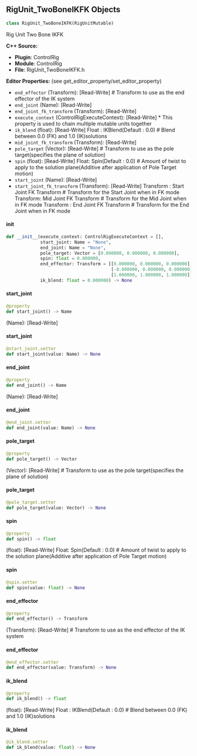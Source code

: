 ## RigUnit_TwoBoneIKFK Objects

```python
class RigUnit_TwoBoneIKFK(RigUnitMutable)
```

Rig Unit Two Bone IKFK

**C++ Source:**

- **Plugin**: ControlRig
- **Module**: ControlRig
- **File**: RigUnit_TwoBoneIKFK.h

**Editor Properties:** (see get_editor_property/set_editor_property)

- ``end_effector`` (Transform):  [Read-Write] # Transform to use as the end effector of the IK system
- ``end_joint`` (Name):  [Read-Write]
- ``end_joint_fk_transform`` (Transform):  [Read-Write]
- ``execute_context`` (ControlRigExecuteContext):  [Read-Write] * This property is used to chain multiple mutable units together
- ``ik_blend`` (float):  [Read-Write] Float : IKBlend(Default : 0.0)             # Blend between 0.0 (FK) and 1.0 (IK)solutions
- ``mid_joint_fk_transform`` (Transform):  [Read-Write]
- ``pole_target`` (Vector):  [Read-Write] # Transform to use as the pole target(specifies the plane of solution)
- ``spin`` (float):  [Read-Write] Float: Spin(Default : 0.0) # Amount of twist to apply to the solution plane(Additive after application of Pole Target motion)
- ``start_joint`` (Name):  [Read-Write]
- ``start_joint_fk_transform`` (Transform):  [Read-Write] Transform : Start Joint FK Transform         # Transform for the Start Joint when in FK mode
  Transform: Mid Joint FK Transform           # Transform for the Mid Joint when in FK mode
  Transform : End Joint FK Transform          # Transform for the End Joint when in FK mode

<a id="unreal.RigUnit_TwoBoneIKFK.__init__"></a>

#### __init__

```python
def __init__(execute_context: ControlRigExecuteContext = [],
             start_joint: Name = "None",
             end_joint: Name = "None",
             pole_target: Vector = [0.000000, 0.000000, 0.000000],
             spin: float = 0.000000,
             end_effector: Transform = [[0.000000, 0.000000, 0.000000],
                                        [-0.000000, 0.000000, 0.000000],
                                        [1.000000, 1.000000, 1.000000]],
             ik_blend: float = 0.000000) -> None
```

<a id="unreal.RigUnit_TwoBoneIKFK.start_joint"></a>

#### start_joint

```python
@property
def start_joint() -> Name
```

(Name):  [Read-Write]

<a id="unreal.RigUnit_TwoBoneIKFK.start_joint"></a>

#### start_joint

```python
@start_joint.setter
def start_joint(value: Name) -> None
```

<a id="unreal.RigUnit_TwoBoneIKFK.end_joint"></a>

#### end_joint

```python
@property
def end_joint() -> Name
```

(Name):  [Read-Write]

<a id="unreal.RigUnit_TwoBoneIKFK.end_joint"></a>

#### end_joint

```python
@end_joint.setter
def end_joint(value: Name) -> None
```

<a id="unreal.RigUnit_TwoBoneIKFK.pole_target"></a>

#### pole_target

```python
@property
def pole_target() -> Vector
```

(Vector):  [Read-Write] # Transform to use as the pole target(specifies the plane of solution)

<a id="unreal.RigUnit_TwoBoneIKFK.pole_target"></a>

#### pole_target

```python
@pole_target.setter
def pole_target(value: Vector) -> None
```

<a id="unreal.RigUnit_TwoBoneIKFK.spin"></a>

#### spin

```python
@property
def spin() -> float
```

(float):  [Read-Write] Float: Spin(Default : 0.0) # Amount of twist to apply to the solution plane(Additive after application of Pole Target motion)

<a id="unreal.RigUnit_TwoBoneIKFK.spin"></a>

#### spin

```python
@spin.setter
def spin(value: float) -> None
```

<a id="unreal.RigUnit_TwoBoneIKFK.end_effector"></a>

#### end_effector

```python
@property
def end_effector() -> Transform
```

(Transform):  [Read-Write] # Transform to use as the end effector of the IK system

<a id="unreal.RigUnit_TwoBoneIKFK.end_effector"></a>

#### end_effector

```python
@end_effector.setter
def end_effector(value: Transform) -> None
```

<a id="unreal.RigUnit_TwoBoneIKFK.ik_blend"></a>

#### ik_blend

```python
@property
def ik_blend() -> float
```

(float):  [Read-Write] Float : IKBlend(Default : 0.0)             # Blend between 0.0 (FK) and 1.0 (IK)solutions

<a id="unreal.RigUnit_TwoBoneIKFK.ik_blend"></a>

#### ik_blend

```python
@ik_blend.setter
def ik_blend(value: float) -> None
```

<a id="unreal.RigUnit_DrawContainerGetInstruction"></a>